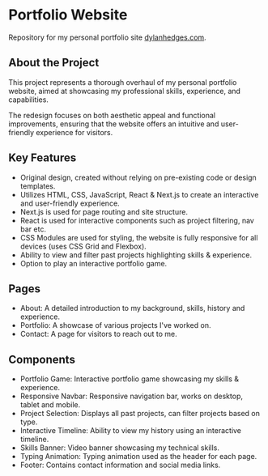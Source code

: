 # Portfolio Website

Repository for my personal portfolio site [dylanhedges.com](https://dylanhedges.com/). 

## About the Project
This project represents a thorough overhaul of my personal portfolio website, aimed at showcasing my professional skills, experience, and capabilities. 

The redesign focuses on both aesthetic appeal and functional improvements, ensuring that the website offers an intuitive and user-friendly experience for visitors.

## Key Features
* Original design, created without relying on pre-existing code or design templates.
* Utilizes HTML, CSS, JavaScript, React & Next.js to create an interactive and user-friendly experience.
* Next.js is used for page routing and site structure.
* React is used for interactive components such as project filtering, nav bar etc.
* CSS Modules are used for styling, the website is fully responsive for all devices (uses CSS Grid and Flexbox).
* Ability to view and filter past projects highlighting skills & experience.
* Option to play an interactive portfolio game.

## Pages
* About: A detailed introduction to my background, skills, history and experience. 
* Portfolio: A showcase of various projects I've worked on. 
* Contact: A page for visitors to reach out to me. 

## Components
* Portfolio Game: Interactive portfolio game showcasing my skills & experience.
* Responsive Navbar: Responsive navigation bar, works on desktop, tablet and mobile. 
* Project Selection: Displays all past projects, can filter projects based on type.
* Interactive Timeline: Ability to view my history using an interactive timeline.
* Skills Banner: Video banner showcasing my technical skills. 
* Typing Animation: Typing animation used as the header for each page.
* Footer: Contains contact information and social media links. 
